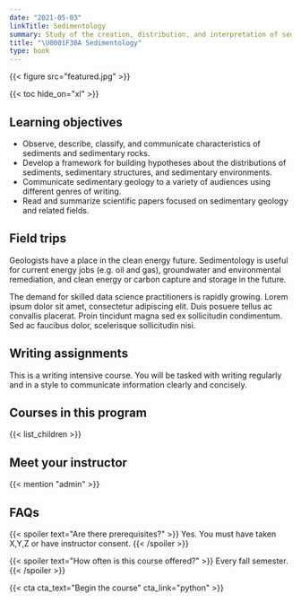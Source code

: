 ```yaml
---
date: "2021-05-03"
linkTitle: Sedimentology
summary: Study of the creation, distribution, and interpretation of sediments.
title: "\U0001F30A Sedimentology"
type: book
---
```


{{< figure src="featured.jpg" >}}

{{< toc hide_on="xl" >}}

## Learning objectives

- Observe, describe, classify, and communicate characteristics of sediments and sedimentary rocks.
- Develop a framework for building hypotheses about the distributions of sediments, sedimentary structures, and sedimentary environments.
- Communicate sedimentary geology to a variety of audiences using different genres of writing.
- Read and summarize scientific papers focused on sedimentary geology and related fields.

## Field trips

Geologists have a place in the clean energy future. Sedimentology is useful for current energy jobs (e.g. oil and gas), groundwater and environmental remediation, and clean energy or carbon capture and storage in the future.

The demand for skilled data science practitioners is rapidly growing. Lorem ipsum dolor sit amet, consectetur adipiscing elit. Duis posuere tellus ac convallis placerat. Proin tincidunt magna sed ex sollicitudin condimentum. Sed ac faucibus dolor, scelerisque sollicitudin nisi.

## Writing assignments

This is a writing intensive course. You will be tasked with writing regularly and in a style to communicate information clearly and concisely.

## Courses in this program

{{< list_children >}}

## Meet your instructor

{{< mention "admin" >}}

## FAQs

{{< spoiler text="Are there prerequisites?" >}}
Yes. You must have taken X,Y,Z or have instructor consent.
{{< /spoiler >}}

{{< spoiler text="How often is this course offered?" >}}
Every fall semester.
{{< /spoiler >}}

{{< cta cta_text="Begin the course" cta_link="python" >}}

